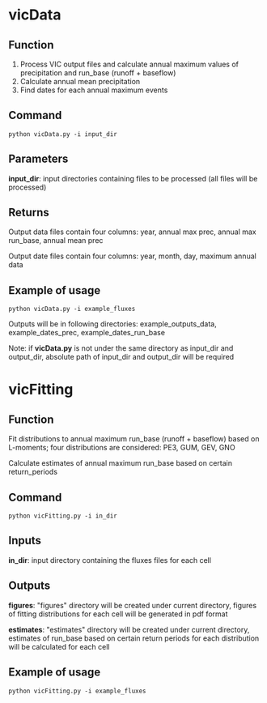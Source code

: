 # vicData
Function
---------
1. Process VIC output files and calculate annual maximum values of precipitation and run_base (runoff + baseflow)
2. Calculate annual mean precipitation
3. Find dates for each annual maximum events

Command
---------
`python vicData.py -i input_dir`

Parameters
---------
**input_dir**: input directories containing files to be processed (all files will be processed)

Returns
---------
Output data files contain four columns: year, annual max prec, annual max run_base, annual mean prec

Output date files contain four columns: year, month, day, maximum annual data

Example of usage
---------
`python vicData.py -i example_fluxes`

Outputs will be in following directories: example_outputs_data, example_dates_prec, example_dates_run_base

Note: if **vicData.py** is not under the same directory as input_dir and output_dir, absolute 
	  path of input_dir and output_dir will be required

# vicFitting
Function
----------
Fit distributions to annual maximum run_base (runoff + baseflow) based on L-moments; four distributions are considered: PE3, GUM, GEV, GNO

Calculate estimates of annual maximum run_base based on certain return_periods

Command 
----------
`python vicFitting.py -i in_dir`

Inputs
----------
**in_dir**: input directory containing the fluxes files for each cell

Outputs
----------
**figures**: "figures" directory will be created under current directory, figures of fitting distributions for each cell will be generated in pdf format

**estimates**: "estimates" directory will be created under current directory, estimates of run_base based on certain return periods for each distribution will be calculated for each cell

Example of usage
-----------------
`python vicFitting.py -i example_fluxes`
